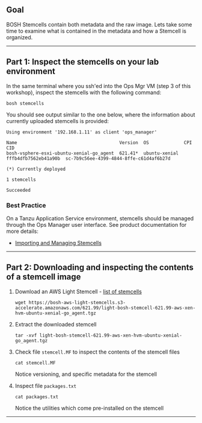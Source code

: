 ## Goal

BOSH Stemcells contain both metadata and the raw image. Lets take some time to examine what is contained in the metadata and how a Stemcell is organized.

---

## Part 1: Inspect the stemcells on your lab environment

In the same terminal where you ssh'ed into the Ops Mgr VM (step 3 of this workshop), inspect the stemcells with the following command:

```execute
bosh stemcells
```

You should see output similar to the one below, where the information about currently uploaded stemcells is provided:

```
Using environment '192.168.1.11' as client 'ops_manager'

Name                                      Version  OS             CPI                   CID
bosh-vsphere-esxi-ubuntu-xenial-go_agent  621.41*  ubuntu-xenial  fffb4dfb7562eb41a90b  sc-7b9c56ee-4399-4844-8ffe-c61d4af6b27d

(*) Currently deployed

1 stemcells

Succeeded
```

### Best Practice

On a Tanzu Application Service environment, stemcells should be managed through the Ops Manager user interface.
See product documentation for more details: 
- [Importing and Managing Stemcells](https://docs.pivotal.io/ops-manager/opsguide/managing-stemcells.html)

---

## Part 2: Downloading and inspecting the contents of a stemcell image

1. Download an AWS Light Stemcell - [list of stemcells](https://bosh.io/stemcells/bosh-aws-xen-hvm-ubuntu-xenial-go_agent)

   ```execute-2
   wget https://bosh-aws-light-stemcells.s3-accelerate.amazonaws.com/621.99/light-bosh-stemcell-621.99-aws-xen-hvm-ubuntu-xenial-go_agent.tgz
   ```
   

2. Extract the downloaded stemcell

   ```execute-2
   tar -xvf light-bosh-stemcell-621.99-aws-xen-hvm-ubuntu-xenial-go_agent.tgz
   ```

3. Check file `stemcell.MF` to inspect the contents of the stemcell files 

    ```execute-2
    cat stemcell.MF
    ```

    Notice versioning, and specific metadata for the stemcell

4. Inspect file `packages.txt`

    ```execute-2
    cat packages.txt
    ```

    Notice the utilities which come pre-installed on the stemcell

---